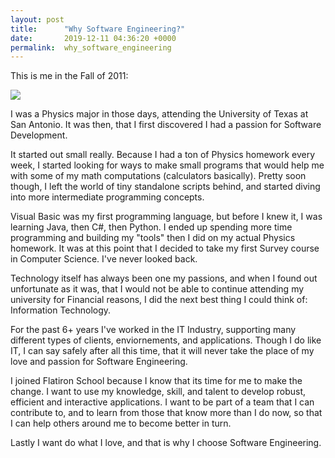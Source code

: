 ```yaml
---
layout: post
title:      "Why Software Engineering?"
date:       2019-12-11 04:36:20 +0000
permalink:  why_software_engineering
---
```



This is me in the Fall of 2011:


![](https://i.imgur.com/cD1yQKE.jpg)


I was a Physics major in those days, attending the University of Texas at San Antonio. It was then, that I first discovered I had a passion for Software Development.

It started out small really. Because I had a ton of Physics homework every week, I started looking for ways to make small programs that would help me with some of my math computations (calculators basically). Pretty soon though, I left the world of tiny standalone scripts behind,  and started diving into more intermediate programming concepts. 

Visual Basic was my first programming language, but before I knew it, I was learning Java, then C#, then Python. I ended up spending more time programming and building my "tools" then I did on my actual Physics homework. It was at this point that I decided to take my first Survey course in Computer Science. I've never looked back.

Technology itself has always been one my passions, and when I found out unfortunate as it was,  that I would not be able to continue attending my university for Financial reasons, I did the next best thing I could think of: Information Technology.

For the past  6+ years I've worked in the IT Industry, supporting many different types of clients, enviornements,  and applications. Though I do like IT, I can say safely after all this time, that it will never take the place of my love and passion for Software Engineering.

I joined Flatiron School because I know that its time for me to make the change. I want to use my knowledge, skill, and talent to develop robust, efficient and interactive applications. I want to be part of a team that I can contribute to, and to learn from those that know more than I do now, so that I can help others around me to become better in turn. 

Lastly I want do what I love, and that is why I choose Software Engineering.




